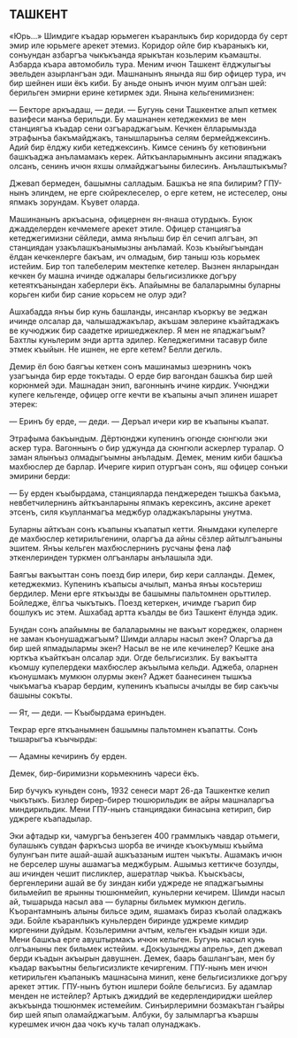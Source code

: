 ## ТАШКЕНТ

«Юрь...» Шимдиге къадар юрьмеген къаранлыкъ бир коридорда бу серт эмир иле юрьмеге арекет этемиз.
Коридор ойле бир къараныкъ ки, сонъундан азбаргъа чыкъкъанда ярыкътан козьлерим къамашты.
Азбарда къара автомобиль тура.
Меним ичюн Ташкент ёлджулыгъы эвельден азырлангъан эди.
Машнанынъ янында яш бир офицер тура, ич бир шейнен иши ёкъ киби.
Бу аньде онынъ ичюн муим олгъан шей: берильген эмирни ерине кетирмек эди.
Янына кельгенимизнен:

— Бекторе аркъадаш, — деди. — Бугунь сени Ташкентке алып кетмек вазифеси манъа берильди.
Бу машнанен кетеджекмиз ве мен станциягъа къадар сени озгъараджагъым.
Кечкен ёлларымызда этрафынъа бакъмайджакъ, танышларынъа селям бермейджексинъ.
Адий бир ёлджу киби кетеджексинъ.
Кимсе сенинъ бу кетювинъни башкъаджа анъламамакъ керек.
Айткъанларымнынъ аксини япаджакъ олсанъ, сенинъ ичюн яхшы олмайджагъыны билесинъ.
Анълаштыкъмы?

Джевап бермеден, башымны салладым.
Башкъа не япа билирим?
ГПУ-нынъ элиндем, не ерге сюйреклеселер, о ерге кетем, не истеселер, оны япмакъ зорундам.
Къувет оларда.

Машинанынъ аркъасына, офицернен ян-янаша отурдыкъ.
Буюк джадделерден кечмемеге арекет этиле.
Офицер станциягъа кетеджегимизни сёйледи, амма янълыш бир ёл сечип алгъан, эп станциядан узакълашкъанымызны анъламай.
Козь къыйыгъындан ёлдан кечкенлерге бакъам, ич олмадым, бир таныш юзь корьмек истейим.
Бир топ талебелерим мектепке кетелер.
Вызнен янларындан кечкен бу машна ичинде оджалары бельгисизликке догъру кетеяткъанындан хаберлери ёкъ.
Апайымны ве балаларымны буларны корьген киби бир сание корьсем не олур эди?

Ашхабадда янъы бир кунь башланды, инсанлар къоркъу ве эеджан ичинде олсалар да, чалышаджакълар, акъшам эвлерине къайтаджакъ ве кучюджик бир саадетке иришеджеклер.
Я мен не япаджагъым?
Бахтлы куньлерим энди артта эдилер.
Келеджегимни тасавур биле этмек къыйын.
Не ишнен, не ерге кетем?
Белли дегиль.

Демир ёл бою баягъы кеткен сонъ машинамыз шеэрнинъ чокъ узагъында бир ерде токътады.
О ерде бир вагондан башкъа бир шей корюнмей эди.
Машнадан энип, вагоннынъ ичине кирдик.
Учюнджи купеге кельгенде, офицер огге кечти ве къапыны ачып элинен ишарет этерек:

— Еринъ бу ерде, — деди. — Деръал ичери кир ве къапыны къапат.

Этрафыма бакъындым.
Дёртюнджи купенинъ огюнде сюнгюли эки аскер тура.
Вагоннынъ о бир уджунда да сюнгюли аскерлер туралар.
О заман ялынъыз олмадыгъымны анъладым.
Демек, меним киби башкъа махбюслер де барлар.
Ичериге кирип отургъан сонъ, яш офицер сонъки эмирини берди:

— Бу ерден къыбырдама, станцияларда пенджереден тышкъа бакъма, невбетчилернинъ айткъанларыны япмакъ керексинъ, аксине арекет этсенъ, силя къулланмагъа меджбур оладжакъларыны унутма.

Буларны айткъан сонъ къапыны къапатып кетти.
Янымдаки купелерге де махбюслер кетирильгенини, оларгъа да айны сёзлер айтылгъаныны эшитем.
Янъы кельген махбюслернинъ русчаны фена лаф эткенлеринден туркмен олгъанлары анълашыла эди.

Баягъы вакъыттан сонъ поезд бир илери, бир кери салланды.
Демек, кетеджекмиз.
Купенинъ къапысы ачылып, манъа янъы косьтериш бердилер.
Мени ерге яткъызды ве башымны пальтомнен орьттилер.
Бойледже, ёлгъа чыкътыкъ.
Поезд кетеркен, ичимде гъарип бир бошлукъ ис этем.
Ашхабад артта къалды ве биз Ташкент ёлунда эдик.

Бундан сонъ апайымны ве балаларымны не вакъыт кореджек, оларнен не заман къонушаджагъым?
Шимди аллары насыл экен?
Оларгъа да бир шей япмадылармы экен?
Насыл ве не иле кечинелер?
Кешке ана юрткъа къайткъан олсалар эди.
Огде бельгисизлик.
Бу вакъытта къомшу купелердеки махбюслер акъылыма кельди.
Аджеба, оларнен къонушмакъ мумкюн олурмы экен?
Аджет баанесинен тышкъа чыкъмагъа къарар бердим, купенинъ къапысы ачылды ве бир сакъчы башыны сокъты.

— Ят, — деди. — Къыбырдама еринъден.

Текрар ерге яткъанымнен башымны пальтомнен къапатты.
Сонъ тышарыгъа къычырды:

— Адамны кечиринъ бу ерден.

Демек, бир-биримизни корьмекнинъ чареси ёкъ.

Бир бучукъ куньден сонъ, 1932 сенеси март 26-да Ташкентке келип чыкътыкъ.
Бизлер бирер-бирер тюшюрильдик ве айры машналаргъа миндирильдик.
Мени ГПУ-нынъ станциядаки бинасына кетирип, бир уджреге къападылар.

Эки афтадыр ки, чамургъа бенъзеген 400 граммлыкъ чавдар отьмеги, булашыкъ сувдан фаркъсыз шорба ве ичинде къокъумыш къыйма булунгъан пите ашай-ашай ашкъазаным иштен чыкъты.
Ашамакъ ичюн не берселер шуны ашамагъа меджбурым.
Ашымыз кеттикче бозулды, аш ичинден чешит писликлер, ашератлар чыкъа.
Къыскъасы, бергенлерини ашай ве бу зиндан киби уджреде не япаджагъымны бильмейип ве ярынны тюшюнмейип, куньлерни кечирем.
Шимди насыл ай, тышарыда насыл ава — буларны бильмек мумкюн дегиль.
Къорантамнынъ алыны бильсе эдим, яшамакъ бираз къолай оладжакъ эди.
Бойле къаранлыкъ куньлерден биринде уджреме кимдир киргенини дуйдым.
Козьлеримни ачтым, кельген къадын киши эди.
Мени башкъа ерге авуштырмакъ ичюн кельген.
Бугунь насыл кунь олгъаныны пек бильмек истейим.
«Докъузынджы апрель», деп джевап берди къадын акъырын давушнен.
Демек, баарь башлангъан, мен бу къадар вакъытны бельгисизликте кечиргеним.
ГПУ-нынъ мен ичюн кетирильген къапаныкъ машнасына минип, кене бельгисизликке догъру арекет эттик.
ГПУ-нынъ бутюн ишлери бойле бельгисиз.
Бу адамлар менден не истейлер?
Артыкъ джиддий ве кедерлендириджи шейлер акъкъында тюшюнмек истемейим.
Синъирлеримни бозмакътан гъайры бир шей япып оламайджагъым.
Албуки, бу залымларгъа къаршы курешмек ичюн даа чокъ кучь талап олунаджакъ.
